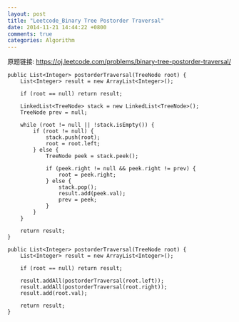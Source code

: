 ```yaml
---
layout: post
title: "Leetcode_Binary Tree Postorder Traversal"
date: 2014-11-21 14:44:22 +0800
comments: true
categories: Algorithm
---
```


原题链接: https://oj.leetcode.com/problems/binary-tree-postorder-traversal/

<!-- more -->

    public List<Integer> postorderTraversal(TreeNode root) {
		List<Integer> result = new ArrayList<Integer>();
		
		if (root == null) return result;
		
		LinkedList<TreeNode> stack = new LinkedList<TreeNode>();
		TreeNode prev = null;
		
		while (root != null || !stack.isEmpty()) {
			if (root != null) {
				stack.push(root);
				root = root.left;
			} else {
				TreeNode peek = stack.peek();
				
				if (peek.right != null && peek.right != prev) {
					root = peek.right;
				} else {
					stack.pop();
					result.add(peek.val);
					prev = peek;
				}
			}
		}
		
		return result;
    }
	
	public List<Integer> postorderTraversal(TreeNode root) {
        List<Integer> result = new ArrayList<Integer>();
		
		if (root == null) return result;
		
		result.addAll(postorderTraversal(root.left));
		result.addAll(postorderTraversal(root.right));
		result.add(root.val);
		
		return result;
    }
